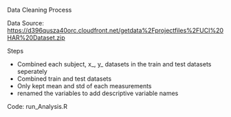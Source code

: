 

Data Cleaning Process

Data Source: https://d396qusza40orc.cloudfront.net/getdata%2Fprojectfiles%2FUCI%20HAR%20Dataset.zip

Steps
- Combined each subject, x_, y_ datasets in the train and test datasets seperately
- Combined train and test datasets
- Only kept mean and std of each measurements
- renamed the variables to add descriptive variable names


Code:
run_Analysis.R 
